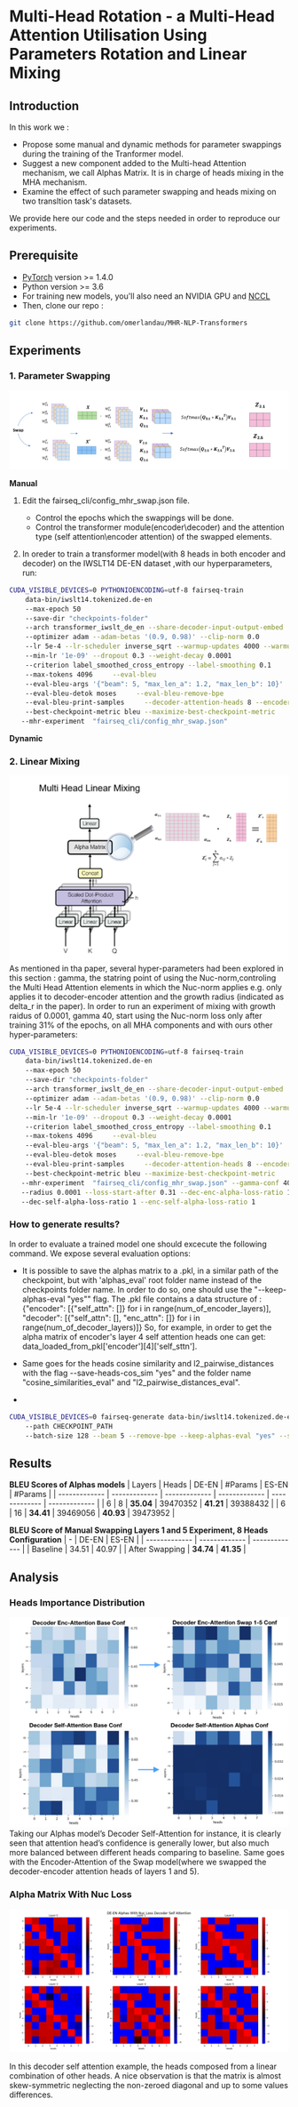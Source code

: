 # Multi-Head Rotation - a Multi-Head Attention Utilisation Using Parameters Rotation and Linear Mixing

## Introduction
In this work we :

* Propose some manual and dynamic methods for parameter swappings during the training of the Tranformer model.
* Suggest a new component added to the Multi-head Attention mechanism, we call Alphas Matrix. It is in charge of heads mixing in the MHA mechanism.
* Examine the effect of such parameter swapping and heads mixing on two transltion task's datasets.

We provide here our code and the steps needed in order to reproduce our experiments. 


## Prerequisite

- [PyTorch](http://pytorch.org/) version >= 1.4.0
- Python version >= 3.6
- For training new models, you'll also need an NVIDIA GPU and [NCCL](https://github.com/NVIDIA/nccl)
- Then, clone our repo :
```bash
git clone https://github.com/omerlandau/MHR-NLP-Transformers
```

## Experiments

### 1. Parameter Swapping
![Parameter Swapping](Multi-Head-Rotation.png)

**Manual**

1. Edit the fairseq_cli/config_mhr_swap.json file.
   * Control the epochs which the swappings will be done.
   * Control the transformer module(encoder\decoder) and the attention type (self attention\encoder attention) of the swapped elements.
   
2. In oreder to train a transformer model(with 8 heads in both encoder and decoder) on the IWSLT14 DE-EN dataset ,with our hyperparameters, run: 
```bash
CUDA_VISIBLE_DEVICES=0 PYTHONIOENCODING=utf-8 fairseq-train
    data-bin/iwslt14.tokenized.de-en
    --max-epoch 50
    --save-dir "checkpoints-folder"
    --arch transformer_iwslt_de_en --share-decoder-input-output-embed
    --optimizer adam --adam-betas '(0.9, 0.98)' --clip-norm 0.0 
    --lr 5e-4 --lr-scheduler inverse_sqrt --warmup-updates 4000 --warmup-init-lr '1e-07'
    --min-lr '1e-09' --dropout 0.3 --weight-decay 0.0001
    --criterion label_smoothed_cross_entropy --label-smoothing 0.1
    --max-tokens 4096     --eval-bleu
    --eval-bleu-args '{"beam": 5, "max_len_a": 1.2, "max_len_b": 10}'
    --eval-bleu-detok moses     --eval-bleu-remove-bpe
    --eval-bleu-print-samples     --decoder-attention-heads 8 --encoder-attention-heads 8
    --best-checkpoint-metric bleu --maximize-best-checkpoint-metric
   --mhr-experiment  "fairseq_cli/config_mhr_swap.json"
  ```

**Dynamic**


### 2. Linear Mixing
![Alpha Matrix](Architecture_image.png)
As mentioned in tha paper, several hyper-parameters had been explored in this section : gamma, the statring point of using the Nuc-norm,controling the Multi Head Attention elements in which the Nuc-norm applies e.g. only applies it to decoder-encoder attention and the growth radius (indicated as delta_r in the paper).
In order to run an experiment of mixing with growth raidus of 0.0001, gamma 40, start using the Nuc-norm loss only after training 31% of the epochs, on all MHA components and with ours other hyper-parameters: 
```bash 
CUDA_VISIBLE_DEVICES=0 PYTHONIOENCODING=utf-8 fairseq-train
    data-bin/iwslt14.tokenized.de-en
    --max-epoch 50
    --save-dir "checkpoints-folder"
    --arch transformer_iwslt_de_en --share-decoder-input-output-embed
    --optimizer adam --adam-betas '(0.9, 0.98)' --clip-norm 0.0 
    --lr 5e-4 --lr-scheduler inverse_sqrt --warmup-updates 4000 --warmup-init-lr '1e-07'
    --min-lr '1e-09' --dropout 0.3 --weight-decay 0.0001
    --criterion label_smoothed_cross_entropy --label-smoothing 0.1
    --max-tokens 4096     --eval-bleu
    --eval-bleu-args '{"beam": 5, "max_len_a": 1.2, "max_len_b": 10}'
    --eval-bleu-detok moses     --eval-bleu-remove-bpe
    --eval-bleu-print-samples     --decoder-attention-heads 8 --encoder-attention-heads 8
    --best-checkpoint-metric bleu --maximize-best-checkpoint-metric
   --mhr-experiment  "fairseq_cli/config_mhr_swap.json" --gamma-conf 40
   --radius 0.0001 --loss-start-after 0.31 --dec-enc-alpha-loss-ratio 1 
   --dec-self-alpha-loss-ratio 1 --enc-self-alpha-loss-ratio 1
   ```
   
### How to generate results?
In order to evaluate a trained model one should excecute the following command. We expose several evaluation options:

* It is possible to save the alphas matrix to a .pkl, in a similar path of the checkpoint, but with 'alphas_eval' root folder name instead of the checkpoints folder name. In order to do so, one should use the "--keep-alphas-eval "yes"" flag. The .pkl file contains a data structure of :
        {"encoder": [{"self_attn": []} for i in range(num_of_encoder_layers)],
        "decoder": [{"self_attn": [], "enc_attn": []} for i in range(num_of_decoder_layers)]}
So, for example, in order to get the alpha matrix of encoder's layer 4 self attention heads one can get: data_loaded_from_pkl['encoder'][4]['self_sttn'].

* Same goes for the heads cosine similarity and l2_pairwise_distances with the flag --save-heads-cos_sim "yes" and the folder name "cosine_similarities_eval" and "l2_pairwise_distances_eval".

* 

```bash 
CUDA_VISIBLE_DEVICES=0 fairseq-generate data-bin/iwslt14.tokenized.de-en
    --path CHECKPOINT_PATH
    --batch-size 128 --beam 5 --remove-bpe --keep-alphas-eval "yes" --save-heads-cos_sim "yes" --head-confidence-method "advanced"
 ```
 
 
 ## Results
 
**BLEU Scores of Alphas models**
| Layers  | Heads | DE-EN | #Params | ES-EN | #Params | 
| ------------- | ------------- | ------------- | ------------- | ------------- | ------------- |
| 6  | 8  | **35.04** | 39470352 | **41.21** | 39388432 | 
| 6  | 16  | **34.41** | 39469056 | **40.93** | 39473952 | 
 
 
 **BLEU Score of Manual Swapping Layers 1 and 5 Experiment, 8 Heads Configuration**
| -  | DE-EN | ES-EN | 
| ------------- | ------------- | ------------- |
| Baseline  | 34.51  | 40.97 | 
| After Swapping | **34.74** | **41.35** | 
 
 
## Analysis

### Heads Importance Distribution
![conf compare](conf_compare.png)
Taking our Alphas model’s Decoder Self-Attention for instance, it is clearly seen that attention head’s confidence is generally lower, but also much more balanced between different heads comparing to baseline. Same goes
with the Encoder-Attention of the Swap model(where we swapped the decoder-encoder attention heads of layers 1 and 5).

### Alpha Matrix With Nuc Loss
![DE_with_nuc_loss_dec_self](DE_with_nuc_loss_dec_self.png)

In this decoder self attention example, the heads composed from a linear combination of other heads. A nice observation is that the matrix is almost skew-symmetric neglecting the non-zeroed diagonal and up to some values differences.
